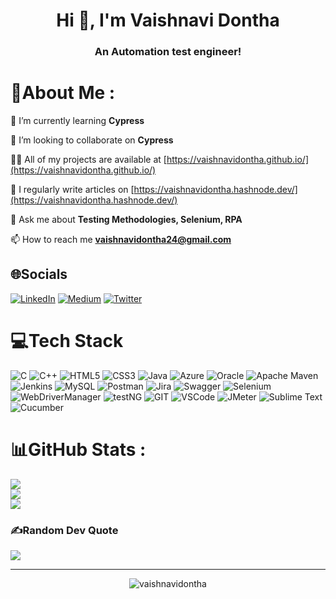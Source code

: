 <h1 align="center">Hi 👋, I'm Vaishnavi Dontha</h1>
<h3 align="center">An Automation test engineer!</h3>


<div width="50">

<!-- <img align = "center" src="https://github.com/SP-XD/SP-XD/blob/main/images/dev-working_rounded.gif?raw=true" href="https://github.com/sp-xd" alt="CoDiNg RocKs"  width="550"/><br> -->
  

# 💫About Me :
  
🌱 I’m currently learning **Cypress**
  
👯 I’m looking to collaborate on **Cypress**

👨‍💻 All of my projects are available at [https://vaishnavidontha.github.io/](https://vaishnavidontha.github.io/)
  
📝 I regularly write articles on [https://vaishnavidontha.hashnode.dev/](https://vaishnavidontha.hashnode.dev/)
  
💬 Ask me about **Testing Methodologies, Selenium, RPA**
  
📫 How to reach me **vaishnavidontha24@gmail.com**


## 🌐Socials
  
[![LinkedIn](https://img.shields.io/badge/LinkedIn-%230077B5.svg?logo=linkedin&logoColor=white)](https://linkedin.com/in/VaishnaviDontha) [![Medium](https://img.shields.io/badge/Medium-12100E?logo=medium&logoColor=white)](https://medium.com/@VaishnaviDontha) [![Twitter](https://img.shields.io/badge/Twitter-%231DA1F2.svg?logo=Twitter&logoColor=white)](https://twitter.com/VaishnaviDontha) 

# 💻Tech Stack
  
![C](https://img.shields.io/badge/c-%2300599C.svg?style=for-the-badge&logo=c&logoColor=white) ![C++](https://img.shields.io/badge/c++-%2300599C.svg?style=for-the-badge&logo=c%2B%2B&logoColor=white) ![HTML5](https://img.shields.io/badge/html5-%23E34F26.svg?style=for-the-badge&logo=html5&logoColor=white) ![CSS3](https://img.shields.io/badge/css3-%231572B6.svg?style=for-the-badge&logo=css3&logoColor=white) ![Java](https://img.shields.io/badge/java-%23ED8B00.svg?style=for-the-badge&logo=java&logoColor=white) ![Azure](https://img.shields.io/badge/azure-%230072C6.svg?style=for-the-badge&logo=azure-devops&logoColor=white) ![Oracle](https://img.shields.io/badge/Oracle-F80000?style=for-the-badge&logo=oracle&logoColor=white) ![Apache Maven](https://img.shields.io/badge/Apache%20Maven-C71A36?style=for-the-badge&logo=Apache%20Maven&logoColor=white) ![Jenkins](https://img.shields.io/badge/jenkins-%232C5263.svg?style=for-the-badge&logo=jenkins&logoColor=white) ![MySQL](https://img.shields.io/badge/mysql-%2300f.svg?style=for-the-badge&logo=mysql&logoColor=white) ![Postman](https://img.shields.io/badge/Postman-FF6C37?style=for-the-badge&logo=postman&logoColor=white) ![Jira](https://img.shields.io/badge/jira-%230A0FFF.svg?style=for-the-badge&logo=jira&logoColor=white) ![Swagger](https://img.shields.io/badge/-Swagger-%23Clojure?style=for-the-badge&logo=swagger&logoColor=white) ![Selenium](https://img.shields.io/badge/Selenium-white?style=for-the-badge&logo=selenium&logoColor=white) ![WebDriverManager](https://img.shields.io/badge/WebDriverManager-green?style=for-the-badge&logo=webdrivermanager&logoColor=white) ![testNG](https://img.shields.io/badge/testNG-orange?style=for-the-badge&logo=testNG&logoColor=white) ![GIT](https://img.shields.io/badge/GIT-orange?style=for-the-badge&logo=git&logoColor=white) ![VSCode](https://img.shields.io/badge/Visual_Studio_Code-0078D4?style=for-the-badge&logo=vscode&logoColor=white) ![JMeter](https://img.shields.io/badge/ApacheJMeter-red?style=for-the-badge&logo=apachejmeter&logoColor=white) ![Sublime Text](https://img.shields.io/badge/sublime_text-%23575757.svg?style=for-the-badge&logo=vscode&logoColor=white) ![Cucumber](https://img.shields.io/badge/cucumber-green?style=for-the-badge&logo=vscode&logoColor=white)

# 📊GitHub Stats :
  
![](https://github-readme-stats.vercel.app/api?username=VaishnaviDontha&theme=dark&hide_border=true&include_all_commits=false&count_private=true)<br/>
![](https://github-readme-streak-stats.herokuapp.com/?user=VaishnaviDontha&theme=dark&hide_border=true)<br/>
![](https://github-readme-stats.vercel.app/api/top-langs/?username=VaishnaviDontha&theme=dark&hide_border=true&include_all_commits=false&count_private=true&layout=compact)


### ✍️Random Dev Quote
  
![](https://quotes-github-readme.vercel.app/api?type=horizontal&theme=dark)

---
<p align="center"> <img src="https://komarev.com/ghpvc/?username=vaishnavidontha&label=Profile%20views&color=0e75b6&style=flat" alt="vaishnavidontha" /> </p>


